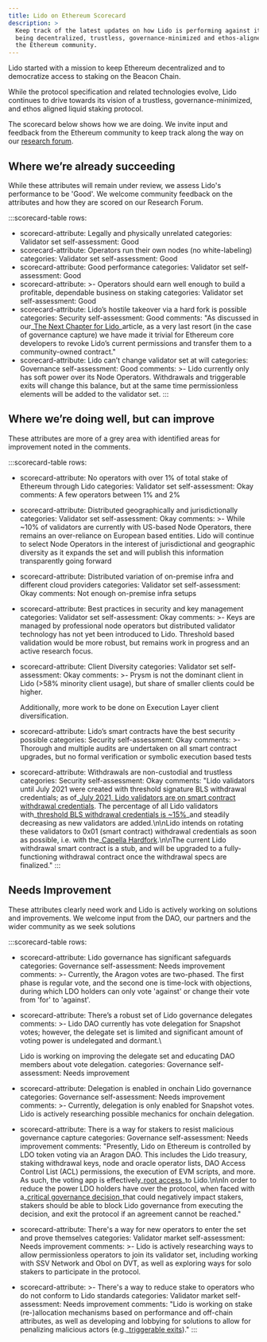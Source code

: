 ```yaml
---
title: Lido on Ethereum Scorecard
description: >
  Keep track of the latest updates on how Lido is performing against its goal of
  being decentralized, trustless, governance-minimized and ethos-aligned with
  the Ethereum community.
---
```

Lido started with a mission to keep Ethereum decentralized and to democratize access to staking on the Beacon Chain.

While the protocol specification and related technologies evolve, Lido continues to drive towards its vision of a trustless, governance-minimized, and ethos aligned liquid staking protocol.

The scorecard below shows how we are doing. We invite input and feedback from the Ethereum community to keep track along the way on our [research forum](https://research.lido.fi/).

## Where we’re already succeeding

While these attributes will remain under review, we assess Lido's performance to be 'Good'. We welcome community feedback on the attributes and how they are scored on our Research Forum.

:::scorecard-table
rows:
  - scorecard-attribute: Legally and physically unrelated
    categories: Validator set
    self-assessment: Good
  - scorecard-attribute: Operators run their own nodes (no white-labeling)
    categories: Validator set
    self-assessment: Good
  - scorecard-attribute: Good performance
    categories: Validator set
    self-assessment: Good
  - scorecard-attribute: >-
      Operators should earn well enough to build a profitable, dependable
      business on staking
    categories: Validator set
    self-assessment: Good
  - scorecard-attribute: Lido’s hostile takeover via a hard fork is possible
    categories: Security
    self-assessment: Good
    comments: "As discussed in our\_[The Next Chapter for Lido](https://blog.lido.fi/the-next-chapter-for-lido/)\_article, as a very last resort (in the case of governance capture) we have made it trivial for Ethereum core developers to revoke Lido’s current permissions and transfer them to a community-owned contract."
  - scorecard-attribute: Lido can’t change validator set at will
    categories: Governance
    self-assessment: Good
    comments: >-
      Lido currently only has soft power over its Node Operators. Withdrawals
      and triggerable exits will change this balance, but at the same time
      permissionless elements will be added to the validator set.
:::

## Where we’re doing well, but can improve

These attributes are more of a grey area with identified areas for improvement noted in the comments.

:::scorecard-table
rows:
  - scorecard-attribute: No operators with over 1% of total stake of Ethereum through Lido
    categories: Validator set
    self-assessment: Okay
    comments: A few operators between 1% and 2%
  - scorecard-attribute: Distributed geographically and jurisdictionally
    categories: Validator set
    self-assessment: Okay
    comments: >-
      While ~10% of validators are currently with US-based Node Operators, there
      remains an over-reliance on European based entities. Lido will continue to
      select Node Operators in the interest of jurisdictional and geographic
      diversity as it expands the set and will publish this information
      transparently going forward
  - scorecard-attribute: Distributed variation of on-premise infra and different cloud providers
    categories: Validator set
    self-assessment: Okay
    comments: Not enough on-premise infra setups
  - scorecard-attribute: Best practices in security and key management
    categories: Validator set
    self-assessment: Okay
    comments: >-
      Keys are managed by professional node operators but distributed validator
      technology has not yet been introduced to Lido. Threshold based validation
      would be more robust, but remains work in progress and an active research
      focus.
  - scorecard-attribute: Client Diversity
    categories: Validator set
    self-assessment: Okay
    comments: >-
      Prysm is not the dominant client in Lido (>58% minority client usage), but
      share of smaller clients could be higher.


      Additionally, more work to be done on Execution Layer client
      diversification.
  - scorecard-attribute: Lido’s smart contracts have the best security possible
    categories: Security
    self-assessment: Okay
    comments: >-
      Thorough and multiple audits are undertaken on all smart contract
      upgrades, but no formal verification or symbolic execution based tests
  - scorecard-attribute: Withdrawals are non-custodial and trustless
    categories: Security
    self-assessment: Okay
    comments: "Lido validators until July 2021 were created with threshold signature BLS withdrawal credentials; as of\_[July 2021, Lido validators are on smart contract withdrawal credentials](https://blog.lido.fi/withdrawal-credentials-in-lido/). The percentage of all Lido validators with\_[threshold BLS withdrawal credentials is ~15%](https://dune.com/queries/96764/193960)\_and steadily decreasing as new validators are added.\n\nLido intends on rotating these validators to 0x01 (smart contract) withdrawal credentials as soon as possible, i.e. with the\_[Capella Hardfork](https://github.com/ethereum/consensus-specs/blob/dev/specs/capella/beacon-chain.md).\n\nThe current Lido withdrawal smart contract is a stub, and will be upgraded to a fully-functioning withdrawal contract once the withdrawal specs are finalized."
:::

## Needs Improvement

These attributes clearly need work and Lido is actively working on solutions and improvements. We welcome input from the DAO, our partners and the wider community as we seek solutions

:::scorecard-table
rows:
  - scorecard-attribute: Lido governance has significant safeguards
    categories: Governance
    self-assessment: Needs improvement
    comments: >-
      Currently, the Aragon votes are two-phased. The first phase is regular
      vote, and the second one is time-lock with objections, during which LDO
      holders can only vote 'against' or change their vote from 'for' to
      'against'.
  - scorecard-attribute: There’s a robust set of Lido governance delegates
    comments: >-
      Lido DAO currently has vote delegation for Snapshot votes; however, the
      delegate set is limited and significant amount of voting power is
      undelegated and dormant.\

      Lido is working on improving the delegate set and educating DAO members
      about vote delegation.
    categories: Governance
    self-assessment: Needs improvement
  - scorecard-attribute: Delegation is enabled in onchain Lido governance
    categories: Governance
    self-assessment: Needs improvement
    comments: >-
      Currently, delegation is only enabled for Snapshot votes. Lido is actively
      researching possible mechanics for onchain delegation.
  - scorecard-attribute: There is a way for stakers to resist malicious governance capture
    categories: Governance
    self-assessment: Needs improvement
    comments: "Presently, Lido on Ethereum is controlled by LDO token voting via an Aragon DAO. This includes the Lido treasury, staking withdrawal keys, node and oracle operator lists, DAO Access Control List (ACL) permissions, the execution of EVM scripts, and more. As such, the voting app is effectively\_[root access](https://medium.com/block-science/dao-vulnerabilities-a-map-of-lido-governance-risks-opportunities-92bc6384ff68)\_to Lido.\n\nIn order to reduce the power LDO holders have over the protocol, when faced with a\_[critical governance decision](https://hackmd.io/@lido/BJKmFkM-i#Critical-governance-decisions)\_that could negatively impact stakers, stakers should be able to block Lido governance from executing the decision, and exit the protocol if an agreement cannot be reached."
  - scorecard-attribute: There's a way for new operators to enter the set and prove themselves
    categories: Validator market
    self-assessment: Needs improvement
    comments: >-
      Lido is actively researching ways to allow permissionless operators to
      join its validator set, including working with SSV Network and Obol on
      DVT, as well as exploring ways for solo stakers to participate in the
      protocol.
  - scorecard-attribute: >-
      There's a way to reduce stake to operators who do not conform to Lido
      standards
    categories: Validator market
    self-assessment: Needs improvement
    comments: "Lido is working on stake (re-)allocation mechanisms based on performance and off-chain attributes, as well as developing and lobbying for solutions to allow for penalizing malicious actors (e.g.\_[triggerable exits](https://ethresear.ch/t/withdrawal-credentials-exits-based-on-a-generalized-message-bus/12516/1))."
:::